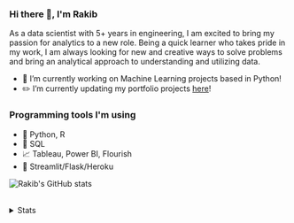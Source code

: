 ### Hi there 👋, I'm Rakib

As a data scientist with 5+ years in engineering, I am excited to bring my passion for analytics to a new role. Being a quick learner who takes pride in my work, I am always looking for new and creative ways to solve problems and bring an analytical approach to understanding and utilizing data.

- 🌱 I’m currently working on Machine Learning projects based in Python!
- ✏️ I’m currently updating my portfolio projects <a href="https://portfolio-sumaia.herokuapp.com/">here</a>!

### Programming tools I'm using

- 🐍 Python, R
- 🐘 SQL
- 📈 Tableau, Power BI, Flourish
- 🎈 Streamlit/Flask/Heroku

 ![Rakib's GitHub stats](https://github-readme-stats.vercel.app/api?username=MRakibulAlam&theme=dark&show_icons=true)

<br />

<details>
  <summary>Stats</summary>
  <br>
  
  ![Rakib's GitHub stats](https://github-readme-stats.vercel.app/api?username=MRakibulAlam&theme=dark&show_icons=true)
  
</details>
